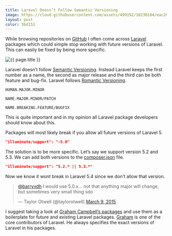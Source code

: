 ```yaml
---
title: Laravel Doesn’t Follow Semantic Versioning
image: https://cloud.githubusercontent.com/assets/499192/18230184/eac26a7c-7293-11e6-9c36-4f95288dc4a0.jpeg
layout: post
color: 5bd151
---
```


While browsing repositories on [GitHub](https://github.com/) I often come across [Laravel](https://laravel.com/) packages which could simple stop working with future versions of Laravel. This can easily be fixed by being more specific.


![{{ page.title }}](https://cloud.githubusercontent.com/assets/499192/18230184/eac26a7c-7293-11e6-9c36-4f95288dc4a0.jpeg)

Laravel doesn’t follow [Semantic Versioning](http://semver.org/). Instead Laravel keeps the first number as a name, the second as major release and the third can be both feature and bug-fix. Laravel follows [Romantic Versioning](http://blog.legacyteam.info/2015/12/romver-romantic-versioning/).

```
HUMAN.MAJOR.MINOR

NAME.MAJOR.MINOR/PATCH

NAME.BREAKING.FEATURE/BUGFIX
```

This is quite important and in my opinion all Laravel package developers should know about this.

Packages will most likely break if you allow all future versions of Laravel 5.

```json
"illuminate/support": "~5.0"
```

The solution is to be more specific. Let’s say we support version 5.2 and 5.3. We can add both versions to the [composer.json](https://getcomposer.org/) file.

```json
"illuminate/support": "5.2.* || 5.3.*"
```

Now we know it wont break in Laravel 5.4 since we don’t allow that version.

<blockquote class="twitter-tweet" data-conversation="none" data-lang="en"><p lang="en" dir="ltr"><a href="https://twitter.com/barryvdh">@barryvdh</a> I would use 5.0.x… not that anything major will change, but sometimes very small thing sdo</p>&mdash; Taylor Otwell (@taylorotwell) <a href="https://twitter.com/taylorotwell/status/574942568619757568">March 9, 2015</a></blockquote>
<script async src="https://platform.twitter.com/widgets.js" charset="utf-8"></script>

I suggest taking a look at [Graham Campbell’s packages](https://github.com/search?utf8=%E2%9C%93&q=user%3AGrahamCampbell+laravel&type=Repositories&ref=searchresults) and use them as a boilerplate for future and existing Laravel packages. [Graham](https://gjcampbell.co.uk/) is one of the core contributors of Laravel. He always specifies the exact versions of Laravel in his packages.

